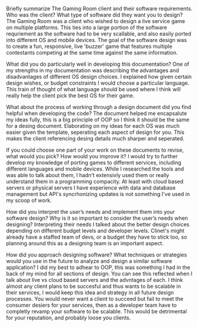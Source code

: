 Briefly summarize The Gaming Room client and their software requirements. Who was the client? What type of software did they want you to design?
The Gaming Room was a client who wished to design a live service game on multiple platforms. This ties into a large portion of the software requriement as the software had to be very scallable, and also
easily ported into different OS and mobile devices. The goal of the software design was to create a fun, responsive, live 'buzzer' game that features multiple contestants competing at the same time against the same information.

What did you do particularly well in developing this documentation?
One of my strengths in my documentation was describing the advantages and disadvantages of different OS design choices. I explained how given certain design wishes, or budget constraints I would choose a particular language.
This train of thought of what language should be used where I think will really help the client pick the best OS for their game.

What about the process of working through a design document did you find helpful when developing the code?
The document helped me encapsalute my ideas fully, this is a big principle of OOP so I think it should be the same  for a desing document. Elaborating on my ideas for each OS was much easier given 
the template, seperating each aspect of design for you. This makes the client referencing desing details much sharper and seperated.

If you could choose one part of your work on these documents to revise, what would you pick? How would you improve it?
I would try to further develop my knowledge of porting games to different services, including different languages and mobile devices. While I researched the tools and was able to talk about them,
I hadn't extensivly used them or really understand them in a programming compacity. At least with cloud based servers or physical servers I have experience with data and database management but API's syncrhonizing updates
is not something I've used in my scoop of work.

How did you interpret the user’s needs and implement them into your software design? Why is it so important to consider the user’s needs when designing?
Interpreting their needs I talked about the better design choices depending on different budget levels and developer levels. Clinet's might already have a staffed team of devs, or a budget they have to stick too, so planning around this as a designing team is an important aspect.

How did you approach designing software? What techniques or strategies would you use in the future to analyze and design a similar software application?
I did my best to adhear to OOP, this was something I had in the back of my mind for all sections of design. You can see this reflected when I talk about live vs cloud based servers and the advntages of each.
I think almost any client plans to be succesful and thus wants to be scalable in their services, I would keep this idea and strategy in all future design processes. You would never want a client to succeed but fail to meet the consumer desiers for your services, then as a developer team have to completly revamp your software to be scalable. This would be detrimental for your reputation, and probably loose you clients. 
